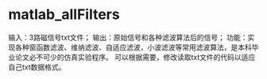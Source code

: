 # matlab_allFilters
输入：3路磁信号txt文件；
输出：原始信号和各种滤波算法后的信号；
功能：实现各种窗函数滤波、维纳滤波、自适应滤波，小波滤波等常用滤波算法，是本科毕业论文必不可少的仿真实验程序。
可以根据需要，修改读取txt文件的代码以适应自己txt数据格式。
